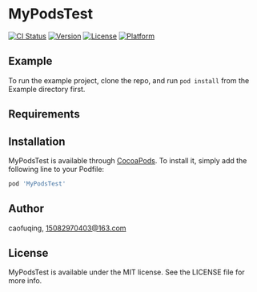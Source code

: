 # MyPodsTest

[![CI Status](https://img.shields.io/travis/caofuqing/MyPodsTest.svg?style=flat)](https://travis-ci.org/caofuqing/MyPodsTest)
[![Version](https://img.shields.io/cocoapods/v/MyPodsTest.svg?style=flat)](https://cocoapods.org/pods/MyPodsTest)
[![License](https://img.shields.io/cocoapods/l/MyPodsTest.svg?style=flat)](https://cocoapods.org/pods/MyPodsTest)
[![Platform](https://img.shields.io/cocoapods/p/MyPodsTest.svg?style=flat)](https://cocoapods.org/pods/MyPodsTest)

## Example

To run the example project, clone the repo, and run `pod install` from the Example directory first.

## Requirements

## Installation

MyPodsTest is available through [CocoaPods](https://cocoapods.org). To install
it, simply add the following line to your Podfile:

```ruby
pod 'MyPodsTest'
```

## Author

caofuqing, 15082970403@163.com

## License

MyPodsTest is available under the MIT license. See the LICENSE file for more info.

